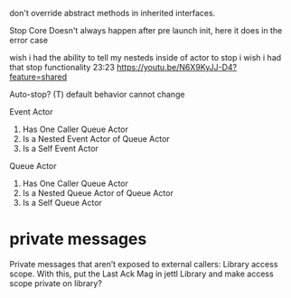 don't override abstract methods in inherited interfaces.


Stop Core Doesn't always happen after pre launch init, here it does in the error case

wish i had the ability to tell my nesteds
inside of actor to stop
i wish i had that stop functionality
23:23
https://youtu.be/N6X9KyJJ-D4?feature=shared


Auto-stop? (T) default behavior cannot change


Event Actor
1. Has One Caller Queue Actor
2. Is a Nested Event Actor of Queue Actor
3. Is a Self Event Actor

Queue Actor
1. Has One Caller Queue Actor
2. Is a Nested Queue Actor of Queue Actor
3. Is a Self Queue Actor





# private messages

Private messages that aren’t exposed to external callers: Library access scope.
With this, put the Last Ack Mag in jettl Library and make access scope private on library?